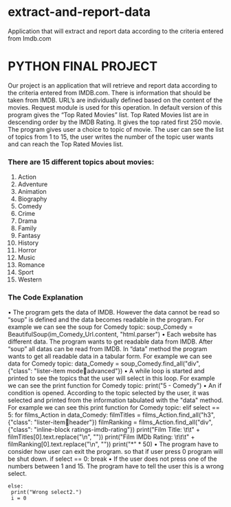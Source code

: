 # extract-and-report-data
Application that will extract and report data according to the criteria entered from Imdb.com
# PYTHON FINAL PROJECT
Our project is an application that will retrieve and report data according to the 
criteria entered from IMDB.com. 
There is information that should be taken from IMDB. URL’s are individually 
defined based on the content of the movies. Request module is used for this 
operation.
In default version of this program gives the “Top Rated Movies” list. Top Rated 
Movies list are in descending order by the IMDB Rating. It gives the top rated 
first 250 movie.
The program gives user a choice to topic of movie. The user can see the list of 
topics from 1 to 15, the user writes the number of the topic user wants and can 
reach the Top Rated Movies list.
### There are 15 different topics about movies:
1. Action
2. Adventure
3. Animation 
4. Biography
5. Comedy
6. Crime
7. Drama
8. Family
9. Fantasy
10. History
11. Horror
12. Music
13. Romance
14. Sport
15. Western
### The Code Explanation
• The program gets the data of IMDB. However the data cannot be read so 
“soup” is defined and the data becomes readable in the program. For 
example we can see the soup for Comedy topic:
soup_Comedy = BeautifulSoup(im_Comedy_Url.content, "html.parser")
• Each website has different data. The program wants to get readable data 
from IMDB. After “soup” all datas can be read from IMDB. In “data” 
method the program wants to get all readable data in a tabular form. For 
example we can see data for Comedy topic:
data_Comedy = soup_Comedy.find_all("div", {"class": "lister-item modeadvanced"})
• A while loop is started and printed to see the topics that the user will 
select in this loop. For example we can see the print function for Comedy 
topic:
print("5 - Comedy")
• An if condition is opened. According to the topic selected by the user, it 
was selected and printed from the information tabulated with the "data" 
method. For example we can see this print function for Comedy topic:
elif select == 5:
 for films_Action in data_Comedy:
 filmTitles = films_Action.find_all("h3", {"class": "lister-itemheader"})
 filmRanking = films_Action.find_all("div", {"class": "inline-block 
ratings-imdb-rating"})
 print("Film Title: \t\t" + filmTitles[0].text.replace("\n", ""))
 print("Film IMDb Rating: \t\t\t" + filmRanking[0].text.replace("\n", 
""))
 print("*" * 50)
• The program have to consider how user can exit the program. so that if 
user press 0 program will be shut down.
 if select == 0:
 break
• If the user does not press one of the numbers between 1 and 15. The 
program have to tell the user this is a wrong select.
```
else:
 print("Wrong select2.")
 i = 0
 ```
